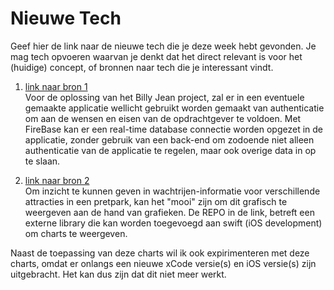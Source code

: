Nieuwe Tech 
===========

Geef hier de link naar de nieuwe tech die je deze week hebt gevonden.
Je mag tech opvoeren waarvan je denkt dat het direct relevant is voor het (huidige) concept, of bronnen naar 
  tech die je interessant vindt.

1. [link naar bron 1](https://firebase.google.com/docs/ios/setup)  
Voor de oplossing van het Billy Jean project, zal er in een eventuele gemaakte applicatie wellicht gebruikt worden gemaakt van authenticatie om aan de wensen en eisen van de opdrachtgever te voldoen. Met FireBase kan er een real-time database connectie worden opgezet in de applicatie, zonder gebruik van een back-end om zodoende niet alleen authenticatie van de applicatie te regelen, maar ook overige data in op te slaan.

1. [link naar bron 2](https://github.com/danielgindi/Charts)  
Om inzicht te kunnen geven in wachtrijen-informatie voor verschillende attracties in een pretpark, kan het "mooi" zijn om dit grafisch te weergeven aan de hand van grafieken. De REPO in de link, betreft een externe library die kan worden toegevoegd aan swift (iOS development) om charts te weergeven.

Naast de toepassing van deze charts wil ik ook expirimenteren met deze charts, omdat er onlangs een nieuwe xCode versie(s) en iOS versie(s) zijn uitgebracht. Het kan dus zijn dat dit niet meer werkt.

